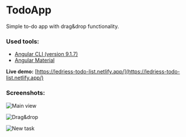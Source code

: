 # TodoApp

Simple to-do app with drag&drop functionality.

### Used tools:

- [Angular CLI (version 9.1.7)](https://github.com/angular/angular-cli)
- [Angular Material](https://material.angular.io/)

**Live demo:** [https://ledriess-todo-list.netlify.app/](https://ledriess-todo-list.netlify.app/)

### Screenshots:

![Main view](https://i.postimg.cc/ZTtKgch4/todo-screenshot.png)

![Drag&drop](https://i.postimg.cc/k9z4K9h2/drag-drop.png)

![New task](https://i.postimg.cc/x0vTSz0H/new-task.png)

